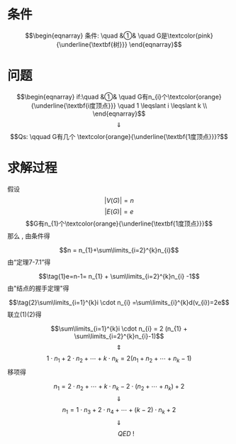 # 条件

$$\begin{eqnarray}
条件: \quad
&①& \quad G是\textcolor{pink}{\underline{\textbf{树}}} 
\end{eqnarray}$$


# 问题

$$\begin{eqnarray}
if:\quad
&①& \quad G有n_{i}个\textcolor{orange}{\underline{\textbf{i度顶点}}} \quad 1  \leqslant i  \leqslant k \\
\end{eqnarray}$$
$$\quad \Downarrow \quad $$
$$Qs: \qquad G有几个 \textcolor{orange}{\underline{\textbf{1度顶点}}}?$$
# 求解过程

假设
$$|V(G)|=n$$
$$|E(G)|=e$$
$$G有n_{1}个\textcolor{orange}{\underline{\textbf{1度顶点}}}$$
那么 , 由条件得

$$n = n_{1}+\sum\limits_{i=2}^{k}n_{i}$$
由“定理7-7.1”得

$$\tag{1}e=n-1= n_{1} + \sum\limits_{i=2}^{k}n_{i} -1$$
由"结点的握手定理"得

$$\tag{2}\sum\limits_{i=1}^{k}i \cdot n_{i} =\sum\limits_{i}^{k}d(v_{i})=2e$$
联立(1)(2)得

$$\sum\limits_{i=1}^{k}i \cdot n_{i} = 2 (n_{1} + \sum\limits_{i=2}^{k}n_{i}-1)$$
$$\quad \Updownarrow \quad$$
$$1 \cdot n_{1} + 2 \cdot n_{2} + \cdots + k \cdot n_{k} = 2(n_{1} + n_{2} + \cdots + n_{k} -1)$$
移项得

$$n_{1} = 2 \cdot n_{2} + \cdots  + k \cdot n_{k} -2 \cdot (n_{2} + \cdots + n _{k} )+2$$
$$\quad \Downarrow \quad $$
$$n_{1} = 1 \cdot n_{3} + 2 \cdot n_{4} + \cdots + (k-2) \cdot n_{k} +2  $$
$$\quad \Downarrow \quad $$
$$\qquad QED\ !$$


